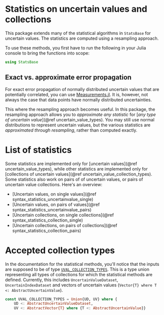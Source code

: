 # Statistics on uncertain values and collections

This package extends many of the statistical algorithms in `StatsBase`
for uncertain values. The statistics are computed using a resampling approach. 

To use these methods, you first have to run the following in your Julia console 
to bring the functions into scope:

```julia
using StatsBase
```

## Exact vs. approximate error propagation

For exact error propagation of normally distributed uncertain values that are 
potentially correlated, you can use
[Measurements.jl](https://github.com/JuliaPhysics/Measurements.jl). It is, however,
not always the case that data points have normally distributed uncertainties. 

This where the resampling approach becomes useful. In this package, the resampling 
approach allows you to *approximate any statistic* for 
[*any type of uncertain value*](@ref uncertain_value_types). You may still use 
normal distributions to represent uncertain values, but the various statistics 
are *approximated through resampling*, rather than computed exactly.

# List of statistics

Some statistics are implemented only for [uncertain values](@ref uncertain_value_types), while
other statistics are implemented only for [collections of uncertain values](@ref uncertain_value_collection_types). Some statistics also work on pairs of of uncertain values, 
or pairs of uncertain value collections. Here's an overview:

- [Uncertain values, on single values](@ref syntax_statistics_uncertainvalue_single)
- [Uncertain values, on pairs of values](@ref syntax_statistics_uncertainvalue_pairs)
- [Uncertain collections, on single collections](@ref syntax_statistics_collection_single)
- [Uncertain collections, on pairs of collections](@ref syntax_statistics_collection_pairs)

# Accepted collection types

In the documentation for the statistical methods, you'll notice that the inputs are supposed to be of type [`UVAL_COLLECTION_TYPES`](@ref). This is a type union representing all types of collections for which the statistical methods are defined. Currently, this includes `UncertainValueDataset`, `UncertainIndexDataset` 
and vectors of uncertain values (`Vector{T} where T <: AbstractUncertainValue`).

```julia
const UVAL_COLLECTION_TYPES = Union{UD, UV} where {
    UD <: AbstractUncertainValueDataset,
    UV <: AbstractVector{T} where {T <: AbstractUncertainValue}}
```
